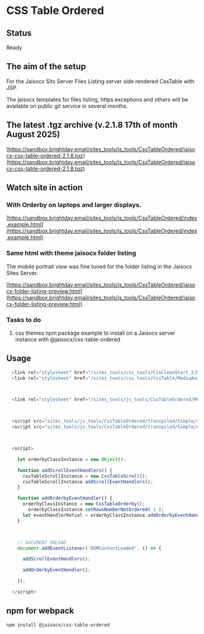 # CSS Table Ordered


## Status

Ready



## The aim of the setup

For the Jaisocx Sits Server Files Listing server side rendered CssTable with JSP.

The jaisocx templates for files listing, https exceptions and others will be available on public git service in several months.



## The latest .tgz archive (v.2.1.8 17th of month August 2025)

[https://sandbox.brightday.email/sites_tools/js_tools/CssTableOrdered/jaisocx-css-table-ordered-2.1.8.tgz](https://sandbox.brightday.email/sites_tools/js_tools/CssTableOrdered/jaisocx-css-table-ordered-2.1.8.tgz)





## Watch site in action

### With Orderby on laptops and larger displays.
[https://sandbox.brightday.email/sites_tools/js_tools/CssTableOrdered/index.example.html](https://sandbox.brightday.email/sites_tools/js_tools/CssTableOrdered/index.example.html)


### Same html with theme jaisocx folder listing

The mobile portrait view was fine tuned for the folder listing in the Jaisocx Sites Server.


[https://sandbox.brightday.email/sites_tools/js_tools/CssTableOrdered/jaisocx-folder-listing-preview.html](https://sandbox.brightday.email/sites_tools/js_tools/CssTableOrdered/jaisocx-folder-listing-preview.html)





### Tasks to do

1. css themes npm package example to install on a Jaisocx server instance with @jaisocx/css-table-ordered



## Usage

```js
  <link rel="stylesheet" href="/sites_tools/css_tools/CssCleanStart_2/MediaAndStyles/CssCleanStart_2_main_resolved_minimal.css" />
  <link rel="stylesheet" href="/sites_tools/css_tools/CssTable/MediaAndStyles/CssTable_main_resolved_minimal.css" />



  <link rel="stylesheet" href="/sites_tools/js_tools/CssTableOrdered/MediaAndStyles/themes/theme_fixed_columns_labels/theme_fixed_columns_labels.css" />



  <script src="sites_tools/js_tools/CssTableOrdered/transpiled/Simple/scroll/CssTableScroll.js"></script>
  <script src="sites_tools/js_tools/CssTableOrdered/transpiled/Simple/orderby/CssTableOrderby.js"></script>



  <script>

    let orderbyClassInstance = new Object();

    function addScrollEventHandlers() {
      cssTableScrollInstance = new CssTableScroll();
      cssTableScrollInstance.addScrollEventHandlers();
    }

    function addOrderbyEventHandler() {
      orderbyClassInstance = new CssTableOrderby();
        orderbyClassInstance.setRowsNumberNotOrdered( 1 );
      let eventHandlerRetval = orderbyClassInstance.addOrderbyEventHandler();
    }



    // DOCUMENT ONLOAD
    document.addEventListener('DOMContentLoaded', () => {

      addScrollEventHandlers();

      addOrderbyEventHandler();

    });

  </script>
```


## npm for webpack



```
npm install @jaisocx/css-table-ordered
```



